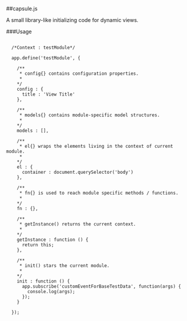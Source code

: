 ##capsule.js

A small library-like initializing code for dynamic views.

###Usage

<pre lang="javascript">
<code>
  /*Context : testModule*/

  app.define('testModule', {

    /**
     * config{} contains configuration properties.
     *
    */
    config : {
      title : 'View Title'
    },

    /**
     * models{} contains module-specific model structures.
     *
    */
    models : [],

    /**
     * el{} wraps the elements living in the context of current module.
     *
    */
    el : {
      container : document.querySelector('body')
    },

    /**
     * fn{} is used to reach module specific methods / functions.
     *
    */
    fn : {},

    /**
     * getInstance() returns the current context.
     *
    */
    getInstance : function () {
      return this;
    },
    
    /**
     * init() stars the current module.
     *
    */
    init : function () {
      app.subscribe('customEventForBaseTestData', function(args) {
        console.log(args);
      });
    }
    
  });
</code>
</pre>
